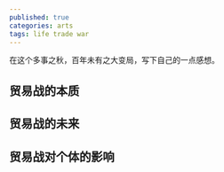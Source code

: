 ```yaml
---
published: true
categories: arts
tags: life trade war
---
```

在这个多事之秋，百年未有之大变局，写下自己的一点感想。

## 贸易战的本质

## 贸易战的未来

## 贸易战对个体的影响
